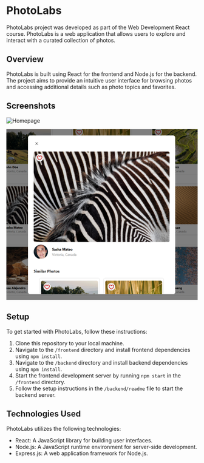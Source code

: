 # PhotoLabs

PhotoLabs project was developed as part of the Web Development React course. 
PhotoLabs is a web application that allows users to explore and interact with a curated collection of photos.

## Overview

PhotoLabs is built using React for the frontend and Node.js for the backend. The project aims to provide an intuitive user interface for browsing photos and accessing additional details such as photo topics and favorites. 

## Screenshots

![Homepage]()




![Modal-Selected Photo](https://github.com/mariefranceperrier/PhotoLabs/blob/main/docs/Modal.png?raw=true)


## Setup

To get started with PhotoLabs, follow these instructions:

1. Clone this repository to your local machine.
2. Navigate to the `/frontend` directory and install frontend dependencies using `npm install`.
3. Navigate to the `/backend` directory and install backend dependencies using `npm install`.
4. Start the frontend development server by running `npm start` in the `/frontend` directory.
5. Follow the setup instructions in the `/backend/readme` file to start the backend server.

## Technologies Used

PhotoLabs utilizes the following technologies:

- React: A JavaScript library for building user interfaces.
- Node.js: A JavaScript runtime environment for server-side development.
- Express.js: A web application framework for Node.js.

